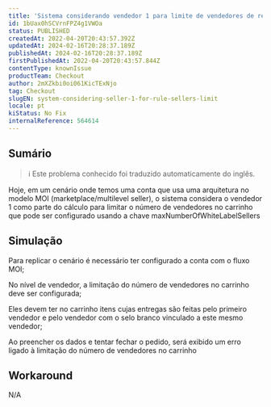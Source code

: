 ```yaml
---
title: 'Sistema considerando vendedor 1 para limite de vendedores de regras'
id: 1bUax0hSCVrnFPZ4g1VWOa
status: PUBLISHED
createdAt: 2022-04-20T20:43:57.392Z
updatedAt: 2024-02-16T20:28:37.189Z
publishedAt: 2024-02-16T20:28:37.189Z
firstPublishedAt: 2022-04-20T20:43:57.844Z
contentType: knownIssue
productTeam: Checkout
author: 2mXZkbi0oi061KicTExNjo
tag: Checkout
slugEN: system-considering-seller-1-for-rule-sellers-limit
locale: pt
kiStatus: No Fix
internalReference: 564614
---
```


## Sumário

>ℹ️ Este problema conhecido foi traduzido automaticamente do inglês.


Hoje, em um cenário onde temos uma conta que usa uma arquitetura no modelo MOI (marketplace/multilevel seller), o sistema considera o vendedor 1 como parte do cálculo para limitar o número de vendedores no carrinho que pode ser configurado usando a chave maxNumberOfWhiteLabelSellers



## Simulação


Para replicar o cenário é necessário ter configurado a conta com o fluxo MOI;

No nível de vendedor, a limitação do número de vendedores no carrinho deve ser configurada;

Eles devem ter no carrinho itens cujas entregas são feitas pelo primeiro vendedor e pelo vendedor com o selo branco vinculado a este mesmo vendedor;

Ao preencher os dados e tentar fechar o pedido, será exibido um erro ligado à limitação do número de vendedores no carrinho



## Workaround


N/A

